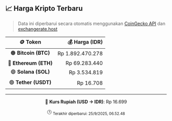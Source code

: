 

<!-- HARGA_KRIPTO -->
## 📈 Harga Kripto Terbaru

> Data ini diperbarui secara otomatis menggunakan [CoinGecko API](https://www.coingecko.com/) dan [exchangerate.host](https://exchangerate.host/)

<div align="center">

| 🪙 Token | 💰 Harga (IDR) |
|:------:|---------------:|
| 🟠 **Bitcoin (BTC)**   | Rp 1.892.470.278 |
| 🔵 **Ethereum (ETH)**  | Rp 69.283.440 |
| 🟣 **Solana (SOL)**    | Rp 3.534.819 |
| 🟢 **Tether (USDT)**   | Rp 16.708 |

---

💱 **Kurs Rupiah (USD → IDR)**: Rp 16.699

🕒 <sub>Terakhir diperbarui: 25/9/2025, 06.52.48</sub>

</div>
<!-- /HARGA_KRIPTO -->